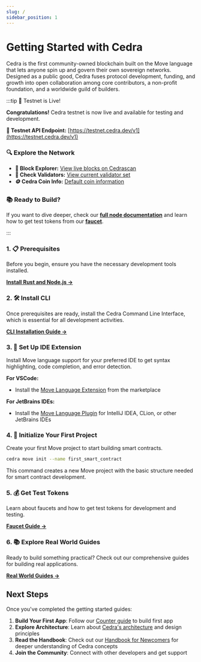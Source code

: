 ```yaml
---
slug: /
sidebar_position: 1
---
```


# Getting Started with Cedra
Cedra is the first community-owned blockchain built on the Move language that lets anyone spin up and govern their own sovereign networks. Designed as a public good, Cedra fuses protocol development, funding, and growth into open collaboration among core contributors, a non-profit foundation, and a worldwide guild of builders.



:::tip 🎉 Testnet is Live!

**Congratulations!** Cedra testnet is now live and available for testing and development.

**🚀 Testnet API Endpoint:** [https://testnet.cedra.dev/v1](https://testnet.cedra.dev/v1)

### 🔍 Explore the Network

- **🔎 Block Explorer:** [View live blocks on Cedrascan](https://cedrascan.com)
- **👥 Check Validators:** [View current validator set](https://testnet.cedra.dev/v1/accounts/0x1/resource/0x1::stake::ValidatorSet)
- **🪙 Cedra Coin Info:** [Default coin information](https://testnet.cedra.dev/v1/accounts/0x1/resource/0x1::coin::CoinInfo%3C0x1::cedra_coin::CedraCoin%3E)

### 📚 Ready to Build?

If you want to dive deeper, check our [**full node documentation**](nodes/full-node) and learn how to get test tokens from our [**faucet**](/getting-started/faucet).

:::


### 1. 📋 Prerequisites
Before you begin, ensure you have the necessary development tools installed.

[**Install Rust and Node.js →**](/getting-started/libs)

### 2. 🛠️ Install CLI
Once prerequisites are ready, install the Cedra Command Line Interface, which is essential for all development activities.

[**CLI Installation Guide →**](/getting-started/cli)

### 3. 🔧 Set Up IDE Extension
Install Move language support for your preferred IDE to get syntax highlighting, code completion, and error detection.

**For VSCode:**
- Install the [Move Language Extension](https://marketplace.visualstudio.com/items?itemName=MoveBit.aptos-move-analyzer) from the marketplace

**For JetBrains IDEs:**
- Install the [Move Language Plugin](https://plugins.jetbrains.com/plugin/14721-move-on-aptos) for IntelliJ IDEA, CLion, or other JetBrains IDEs

### 4. 🚀 Initialize Your First Project
Create your first Move project to start building smart contracts.

```bash
cedra move init --name first_smart_contract
```

This command creates a new Move project with the basic structure needed for smart contract development.

### 5. 💰 Get Test Tokens
Learn about faucets and how to get test tokens for development and testing.

[**Faucet Guide →**](/getting-started/faucet)

### 6. 📚 Explore Real World Guides
Ready to build something practical? Check out our comprehensive guides for building real applications.

[**Real World Guides →**](/real-world-guides)

## Next Steps

Once you've completed the getting started guides:

1. **Build Your First App**: Follow our [Counter guide](/getting-started/counter) to build first app
2. **Explore Architecture**: Learn about [Cedra's architecture](/architecture) and design principles
3. **Read the Handbook**: Check out our [Handbook for Newcomers](/handbook-for-newcomers) for deeper understanding of Cedra concepts
4. **Join the Community**: Connect with other developers and get support
